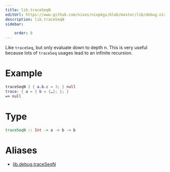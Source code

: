```yaml
---
title: lib.traceSeqN
editUrl: https://www.github.com/nixos/nixpkgs/blob/master/lib/debug.nix#L149C15
description: lib.traceSeqN
sidebar:

    order: 8
---
```


Like `traceSeq`, but only evaluate down to depth n.
This is very useful because lots of `traceSeq` usages
lead to an infinite recursion.

# Example

```nix
traceSeqN 2 { a.b.c = 3; } null
trace: { a = { b = {…}; }; }
=> null
```

# Type

```haskell
traceSeqN :: Int -> a -> b -> b
```


# Aliases

- [lib.debug.traceSeqN](./reference/lib/debug/lib-debug-traceSeqN)


